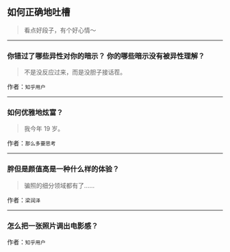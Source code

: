 ## 如何正确地吐槽

> 看点好段子，有个好心情～


 
---

### 你错过了哪些异性对你的暗示？ 你的哪些暗示没有被异性理解？

> 不是没反应过来，而是没胆子接话茬。


作者：`知乎用户`

---

### 如何优雅地炫富？

> 我今年 19 岁。


作者：`那么多要思考`

---

### 胖但是颜值高是一种什么样的体验？

> 骗照的细分领域都有了……


作者：`梁润泽`

---

### 怎么把一张照片调出电影感？

> 


作者：`知乎用户`